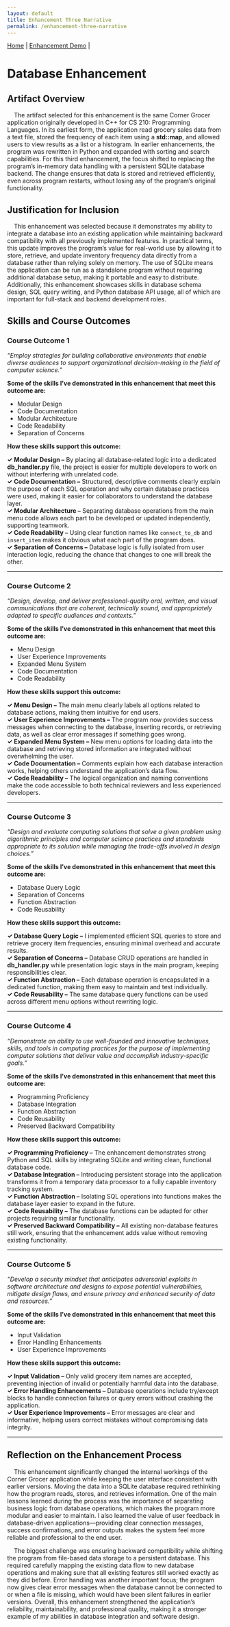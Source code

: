 ```yaml
---
layout: default
title: Enhancement Three Narrative
permalink: /enhancement-three-narrative
---
```


<!-- Simple nav -->
<nav style="margin-bottom: 20px;">
  <a href="https://apursley2012.github.io/eportfolio/">Home</a> |
   <a href="https://corner-grocer-alyshaspradlin.replit.app">Enhancement Demo</a> |
  </nav>

# Database Enhancement

## Artifact Overview

&nbsp;&nbsp;&nbsp;&nbsp;The artifact selected for this enhancement is the same Corner Grocer application originally developed in C++ for CS 210: Programming Languages. In its earliest form, the application read grocery sales data from a text file, stored the frequency of each item using a **std::map**, and allowed users to view results as a list or a histogram. In earlier enhancements, the program was rewritten in Python and expanded with sorting and search capabilities. For this third enhancement, the focus shifted to replacing the program’s in-memory data handling with a persistent SQLite database backend. The change ensures that data is stored and retrieved efficiently, even across program restarts, without losing any of the program’s original functionality.

## Justification for Inclusion

&nbsp;&nbsp;&nbsp;&nbsp;This enhancement was selected because it demonstrates my ability to integrate a database into an existing application while maintaining backward compatibility with all previously implemented features. In practical terms, this update improves the program’s value for real-world use by allowing it to store, retrieve, and update inventory frequency data directly from a database rather than relying solely on memory. The use of SQLite means the application can be run as a standalone program without requiring additional database setup, making it portable and easy to distribute. Additionally, this enhancement showcases skills in database schema design, SQL query writing, and Python database API usage, all of which are important for full-stack and backend development roles.

## Skills and Course Outcomes

### Course Outcome 1
_“Employ strategies for building collaborative environments that enable diverse audiences to support organizational decision-making in the field of computer science.”_

**Some of the skills I’ve demonstrated in this enhancement that meet this outcome are:**

- Modular Design  
- Code Documentation  
- Modular Architecture  
- Code Readability  
- Separation of Concerns  

**How these skills support this outcome:**

**✓ Modular Design –** By placing all database-related logic into a dedicated **db_handler.py** file, the project is easier for multiple developers to work on without interfering with unrelated code.  
**✓ Code Documentation –** Structured, descriptive comments clearly explain the purpose of each SQL operation and why certain database practices were used, making it easier for collaborators to understand the database layer.  
**✓ Modular Architecture –** Separating database operations from the main menu code allows each part to be developed or updated independently, supporting teamwork.  
**✓ Code Readability –** Using clear function names like `connect_to_db` and `insert_item` makes it obvious what each part of the program does.  
**✓ Separation of Concerns –** Database logic is fully isolated from user interaction logic, reducing the chance that changes to one will break the other.  

---

### Course Outcome 2
_“Design, develop, and deliver professional-quality oral, written, and visual communications that are coherent, technically sound, and appropriately adapted to specific audiences and contexts.”_

**Some of the skills I’ve demonstrated in this enhancement that meet this outcome are:**

- Menu Design  
- User Experience Improvements  
- Expanded Menu System  
- Code Documentation  
- Code Readability  

**How these skills support this outcome:**

**✓ Menu Design –** The main menu clearly labels all options related to database actions, making them intuitive for end users.  
**✓ User Experience Improvements –** The program now provides success messages when connecting to the database, inserting records, or retrieving data, as well as clear error messages if something goes wrong.  
**✓ Expanded Menu System –** New menu options for loading data into the database and retrieving stored information are integrated without overwhelming the user.  
**✓ Code Documentation –** Comments explain how each database interaction works, helping others understand the application’s data flow.  
**✓ Code Readability –** The logical organization and naming conventions make the code accessible to both technical reviewers and less experienced developers.  

---

### Course Outcome 3
_“Design and evaluate computing solutions that solve a given problem using algorithmic principles and computer science practices and standards appropriate to its solution while managing the trade-offs involved in design choices.”_

**Some of the skills I’ve demonstrated in this enhancement that meet this outcome are:**

- Database Query Logic  
- Separation of Concerns  
- Function Abstraction  
- Code Reusability  

**How these skills support this outcome:**

**✓ Database Query Logic –** I implemented efficient SQL queries to store and retrieve grocery item frequencies, ensuring minimal overhead and accurate results.  
**✓ Separation of Concerns –** Database CRUD operations are handled in **db_handler.py** while presentation logic stays in the main program, keeping responsibilities clear.  
**✓ Function Abstraction –** Each database operation is encapsulated in a dedicated function, making them easy to maintain and test individually.  
**✓ Code Reusability –** The same database query functions can be used across different menu options without rewriting logic.  

---

### Course Outcome 4
_“Demonstrate an ability to use well-founded and innovative techniques, skills, and tools in computing practices for the purpose of implementing computer solutions that deliver value and accomplish industry-specific goals.”_

**Some of the skills I’ve demonstrated in this enhancement that meet this outcome are:**

- Programming Proficiency  
- Database Integration  
- Function Abstraction  
- Code Reusability  
- Preserved Backward Compatibility  

**How these skills support this outcome:**

**✓ Programming Proficiency –** The enhancement demonstrates strong Python and SQL skills by integrating SQLite and writing clean, functional database code.  
**✓ Database Integration –** Introducing persistent storage into the application transforms it from a temporary data processor to a fully capable inventory tracking system.  
**✓ Function Abstraction –** Isolating SQL operations into functions makes the database layer easier to expand in the future.  
**✓ Code Reusability –** The database functions can be adapted for other projects requiring similar functionality.  
**✓ Preserved Backward Compatibility –** All existing non-database features still work, ensuring that the enhancement adds value without removing existing functionality.  

---

### Course Outcome 5
_“Develop a security mindset that anticipates adversarial exploits in software architecture and designs to expose potential vulnerabilities, mitigate design flaws, and ensure privacy and enhanced security of data and resources.”_

**Some of the skills I’ve demonstrated in this enhancement that meet this outcome are:**

- Input Validation  
- Error Handling Enhancements  
- User Experience Improvements  

**How these skills support this outcome:**

**✓ Input Validation –** Only valid grocery item names are accepted, preventing injection of invalid or potentially harmful data into the database.  
**✓ Error Handling Enhancements –** Database operations include try/except blocks to handle connection failures or query errors without crashing the application.  
**✓ User Experience Improvements –** Error messages are clear and informative, helping users correct mistakes without compromising data integrity.  

---

## Reflection on the Enhancement Process

&nbsp;&nbsp;&nbsp;&nbsp;This enhancement significantly changed the internal workings of the Corner Grocer application while keeping the user interface consistent with earlier versions. Moving the data into a SQLite database required rethinking how the program reads, stores, and retrieves information. One of the main lessons learned during the process was the importance of separating business logic from database operations, which makes the program more modular and easier to maintain. I also learned the value of user feedback in database-driven applications—providing clear connection messages, success confirmations, and error outputs makes the system feel more reliable and professional to the end user.  

&nbsp;&nbsp;&nbsp;&nbsp;The biggest challenge was ensuring backward compatibility while shifting the program from file-based data storage to a persistent database. This required carefully mapping the existing data flow to new database operations and making sure that all existing features still worked exactly as they did before. Error handling was another important focus; the program now gives clear error messages when the database cannot be connected to or when a file is missing, which would have been silent failures in earlier versions. Overall, this enhancement strengthened the application’s reliability, maintainability, and professional quality, making it a stronger example of my abilities in database integration and software design.  
